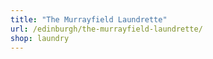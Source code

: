 ```yaml
---
title: "The Murrayfield Laundrette"
url: /edinburgh/the-murrayfield-laundrette/
shop: laundry
---
```

